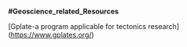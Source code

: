 **#Geoscience_related_Resources**

[Gplate-a program applicable for tectonics research] (https://www.gplates.org/)
